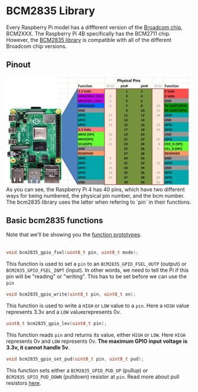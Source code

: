 # BCM2835 Library
Every Raspberry Pi model has a diffferent version of the [Broadcom chip](https://www.raspberrypi.com/documentation/computers/processors.html), 
BCM2XXX. The Raspberry Pi 4B specifically has the BCM2711 chip. However, the [BCM2835 library](https://www.airspayce.com/mikem/bcm2835/) 
is compatible with all of the different Broadcom chip versions.

## Pinout
<img align="center" src="../.assets/reference/pinout-corrected-1024x605.jpg" width="600" />
As you can see, the Raspberry Pi 4 has 40 pins, which have two different ways for being numbered, the physical pin number, and the bcm number. The bcm2835 library uses the latter when refering to `pin` in their functions.

## Basic bcm2835 functions
Note that we'll be showing you the [function prototypes](https://cplusplus.com/articles/yAqpX9L8/).<br><br>

```C++
void bcm2835_gpio_fsel(uint8_t pin, uint8_t mode);
```
This function is used to set a `pin` to an `BCM2835_GPIO_FSEL_OUTP` (output) or `BCM2835_GPIO_FSEL_INPT` (input). In other words, we need to tell the Pi if this pin will be "reading" or "writing". This has to be set before we can use the `pin`

```C++
void bcm2835_gpio_write(uint8_t pin, uint8_t on);
```
This function is used to write a `HIGH` or `LOW` value to a `pin`. Here a `HIGH` value represents 3.3v and a `LOW` valueɛrepresents 0v.

```C++
uint8_t bcm2835_gpio_lev(uint8_t pin);
```
This function reads `pin` and returns its value, either `HIGH` or `LOW`. Here `HIGH` represents 0v and `LOW` represents 0v. **The maximum GPIO input voltage is 3.3v, it cannot handle 5v**.

```C++
void bcm2835_gpio_set_pud(uint8_t pin, uint8_t pud);
```
This function sets either a `BCM2835_GPIO_PUD_UP` (pullup) or `BCM2835_GPIO_PUD_DOWN` (pulldown) resistor at `pin`. Read more about pull resistors [here](https://eepower.com/resistor-guide/resistor-applications/pull-up-resistor-pull-down-resistor/).
